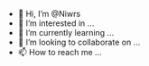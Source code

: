 - 👋 Hi, I’m @Niwrs
- 👀 I’m interested in ...
- 🌱 I’m currently learning ...
- 💞️ I’m looking to collaborate on ...
- 📫 How to reach me ...

<!---
Niwrs/Niwrs is a ✨ special ✨ repository because its `README.md` (this file) appears on your GitHub profile.
You can click the Preview link to take a look at your changes.
--->
